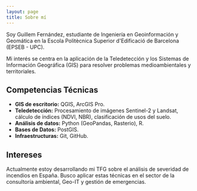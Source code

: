 ```yaml
---
layout: page
title: Sobre mí
---
```


Soy Guillem Fernández, estudiante de Ingeniería en Geoinformación y Geomática en la Escola Politècnica Superior d'Edificació de Barcelona (EPSEB - UPC).

Mi interés se centra en la aplicación de la Teledetección y los Sistemas de Información Geográfica (GIS) para resolver problemas medioambientales y territoriales.

## Competencias Técnicas

* **GIS de escritorio:** QGIS, ArcGIS Pro.
* **Teledetección:** Procesamiento de imágenes Sentinel-2 y Landsat, cálculo de índices (NDVI, NBR), clasificación de usos del suelo.
* **Análisis de datos:** Python (GeoPandas, Rasterio), R.
* **Bases de Datos:** PostGIS.
* **Infraestructuras:** Git, GitHub.

## Intereses

Actualmente estoy desarrollando mi TFG sobre el análisis de severidad de incendios en España. Busco aplicar estas técnicas en el sector de la consultoría ambiental, Geo-IT y gestión de emergencias.
